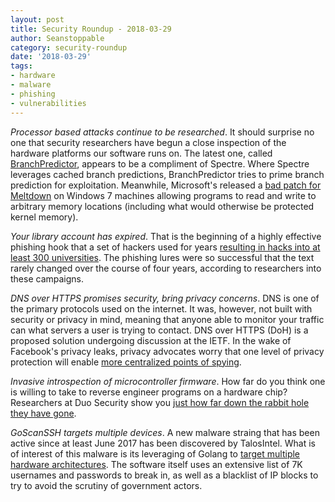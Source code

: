 ```yaml
---
layout: post
title: Security Roundup - 2018-03-29
author: Seanstoppable
category: security-roundup
date: '2018-03-29'
tags:
- hardware
- malware
- phishing
- vulnerabilities
---
```


_Processor based attacks continue to be researched_. It should surprise no one
that security researchers have begun a close inspection of the hardware
platforms our software runs on. The latest one, called
[BranchPredictor](https://duo.com/decipher/branchscope-another-processor-based-attack),
appears to be a compliment of Spectre. Where Spectre leverages cached branch
predictions, BranchPredictor tries to prime branch prediction for exploitation.
Meanwhile, Microsoft's released a [bad patch for
Meltdown](https://threatpost.com/bad-microsoft-meltdown-patch-made-some-windows-systems-less-secure/130844/)
on Windows 7 machines allowing programs to read and write to arbitrary memory
locations (including what would otherwise be protected kernel memory).

_Your library account has expired_. That is the beginning of a highly effective
phishing hook that a set of hackers used for years [resulting in hacks into at
least 300
universities](https://www.bleepingcomputer.com/news/security/iranian-hackers-charged-last-week-were-actually-pretty-damn-good-phishers/).
The phishing lures were so successful that the text rarely changed over the
course of four years, according to researchers into these campaigns.

_DNS over HTTPS promises security, bring privacy concerns_. DNS is one of the
primary protocols used on the internet. It was, however, not built with security
or privacy in mind, meaning that anyone able to monitor your traffic can what
servers a user is trying to contact. DNS over HTTPS (DoH) is a proposed solution
undergoing discussion at the IETF. In the wake of Facebook's privacy leaks,
privacy advocates worry that one level of privacy protection will enable
[more centralized points of
spying](https://threatpost.com/mozilla-tests-dns-over-https-meets-some-privacy-pushback/130765/).

_Invasive introspection of microcontroller firmware_. How far do you think one
is willing to take to reverse engineer programs on a hardware chip? Researchers
at Duo Security show you [just how far down the rabbit hole they have
gone](https://duo.com/blog/microcontroller-firmware-recovery-using-invasive-analysis).

_GoScanSSH targets multiple devices_. A new malware straing that has been active
since at least June 2017 has been discovered by TalosIntel. What is of interest
of this malware is its leveraging of Golang to [target multiple hardware
architectures](https://blog.talosintelligence.com/2018/03/goscanssh-analysis.html).
The software itself uses an extensive list of 7K usernames and passwords to
break in, as well as a blacklist of IP blocks to try to avoid the scrutiny of
government actors.
